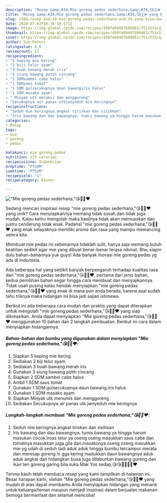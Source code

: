 ```yaml
---
description: "Resep &amp;#34;Mie goreng pedas sederhana,&amp;#34;😘👍🏼❤️ yang Bisa Manjain Lidah"
title: "Resep &amp;#34;Mie goreng pedas sederhana,&amp;#34;😘👍🏼❤️ yang Bisa Manjain Lidah"
slug: 1568-resep-and-34-mie-goreng-pedas-sederhana-and-34-yang-bisa-manjain-lidah
date: 2020-07-03T18:38:59.171Z
image: https://img-global.cpcdn.com/recipes/450fe68497b90d63/751x532cq70/mie-goreng-pedas-sederhana😘👍🏼❤️-foto-resep-utama.jpg
thumbnail: https://img-global.cpcdn.com/recipes/450fe68497b90d63/751x532cq70/mie-goreng-pedas-sederhana😘👍🏼❤️-foto-resep-utama.jpg
cover: https://img-global.cpcdn.com/recipes/450fe68497b90d63/751x532cq70/mie-goreng-pedas-sederhana😘👍🏼❤️-foto-resep-utama.jpg
author: Sue Peters
ratingvalue: 4.6
reviewcount: 12
recipeingredient:
- "5 keping mie kering"
- "2 biji telur ayam"
- "3 buah bawang merah iris"
- "3 siung bawang putih cincang"
- "2 SDMsambel cabe halus"
- "1 SDMsaus tomat"
- "1 SDM gulsecukupnya daun bawangiris halus"
- "1 SDM masako ayam"
- " Minyak utk menumis dan menggoreng"
- "Secukupnya air panas utkjwnyeduh mie keringnya"
recipeinstructions:
- "Seduh mie keringnya.angkat tiriskan dan sisihkan"
- "Iris bawang dan dau bawangnya. tumis bawang ya hingga harum masukan cocok.lroas telur ya oseng oseng masukkan saus cabe dan tomatnya masukkan juga gila dan.masakonya oseng oseng masukkan mie yg udah di seduh tadi aduk aduk hingga bumbu tercampur merata dan meresap goreng hi gga kering madukkan daun bawangnya aduk aduk angkat dan hidangkan busa juga ditaburkan bawang goreng dan ikan teri goreng garing bila suka Mak Yos sedap,😘😘👍🏼👍🏼❤️"
categories:
- Resep
tags:
- mie
- goreng
- pedas

katakunci: mie goreng pedas 
nutrition: 273 calories
recipecuisine: Indonesian
preptime: "PT28M"
cooktime: "PT52M"
recipeyield: "1"
recipecategory: Dinner

---
```



![&#34;Mie goreng pedas sederhana,&#34;😘👍🏼❤️](https://img-global.cpcdn.com/recipes/450fe68497b90d63/751x532cq70/mie-goreng-pedas-sederhana😘👍🏼❤️-foto-resep-utama.jpg)

Sedang mencari inspirasi resep &#34;mie goreng pedas sederhana,&#34;😘👍🏼❤️ yang unik? Cara menyiapkannya memang tidak susah dan tidak juga mudah. Kalau keliru mengolah maka hasilnya tidak akan memuaskan dan justru cenderung tidak enak. Padahal &#34;mie goreng pedas sederhana,&#34;😘👍🏼❤️ yang enak selayaknya memiliki aroma dan rasa yang mampu memancing selera kita.

Membuat mie pedas ini sebenarnya tidaklah sulit, hanya saja memang butuh keahlian sedikit agar mie yang dibuat benar-benar terasa nikmat. Btw, siapin dulu bahan-bahannya yuk guys! Ada banyak inovasi mie goreng pedas yg ada di Indonesia.

Ada beberapa hal yang sedikit banyak berpengaruh terhadap kualitas rasa dari &#34;mie goreng pedas sederhana,&#34;😘👍🏼❤️, pertama dari jenis bahan, kedua pemilihan bahan segar hingga cara membuat dan menyajikannya. Tidak usah pusing kalau hendak menyiapkan &#34;mie goreng pedas sederhana,&#34;😘👍🏼❤️ yang enak di mana pun anda berada, karena asal sudah tahu triknya maka hidangan ini bisa jadi sajian istimewa.


Berikut ini ada beberapa cara mudah dan praktis yang dapat diterapkan untuk mengolah &#34;mie goreng pedas sederhana,&#34;😘👍🏼❤️ yang siap dikreasikan. Anda dapat menyiapkan &#34;Mie goreng pedas sederhana,&#34;😘👍🏼❤️ menggunakan 10 bahan dan 2 langkah pembuatan. Berikut ini cara dalam menyiapkan hidangannya.

<!--inarticleads1-->

##### Bahan-bahan dan bumbu yang digunakan dalam menyiapkan &#34;Mie goreng pedas sederhana,&#34;😘👍🏼❤️:

1. Siapkan 5 keping mie kering
1. Sediakan 2 biji telur ayam
1. Sediakan 3 buah bawang merah iris
1. Gunakan 3 siung bawang putih cincang
1. Siapkan 2 SDM.sambel cabe halus
1. Ambil 1 SDM.saus tomat
1. Gunakan 1 SDM gulsecukupnya daun bawang.iris halus
1. Gunakan 1 SDM masako ayam
1. Siapkan  Minyak utk menumis dan menggoreng
1. Sediakan Secukupnya air panas utk.jwnyeduh mie keringnya




<!--inarticleads2-->

##### Langkah-langkah membuat &#34;Mie goreng pedas sederhana,&#34;😘👍🏼❤️:

1. Seduh mie keringnya.angkat tiriskan dan sisihkan
1. Iris bawang dan dau bawangnya. tumis bawang ya hingga harum masukan cocok.lroas telur ya oseng oseng masukkan saus cabe dan tomatnya masukkan juga gila dan.masakonya oseng oseng masukkan mie yg udah di seduh tadi aduk aduk hingga bumbu tercampur merata dan meresap goreng hi gga kering madukkan daun bawangnya aduk aduk angkat dan hidangkan busa juga ditaburkan bawang goreng dan ikan teri goreng garing bila suka Mak Yos sedap,😘😘👍🏼👍🏼❤️




Terima kasih telah membaca resep yang kami tampilkan di halaman ini. Besar harapan kami, olahan &#34;Mie goreng pedas sederhana,&#34;😘👍🏼❤️ yang mudah di atas dapat membantu Anda menyiapkan hidangan yang menarik untuk keluarga/teman maupun menjadi inspirasi dalam berjualan makanan. Semoga bermanfaat dan selamat mencoba!
